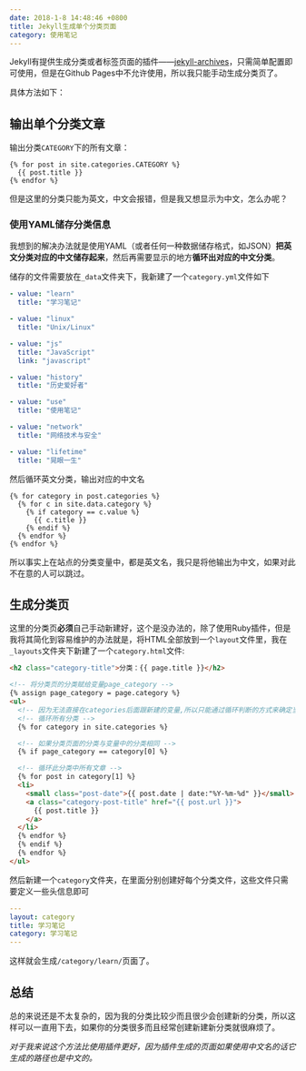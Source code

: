 ```yaml
---
date: 2018-1-8 14:48:46 +0800
title: Jekyll生成单个分类页面
category: 使用笔记
---
```


Jekyll有提供生成分类或者标签页面的插件——[jekyll-archives](https://github.com/jekyll/jekyll-archives)，只需简单配置即可使用，但是在Github Pages中不允许使用，所以我只能手动生成分类页了。

具体方法如下：

<!-- more -->

## 输出单个分类文章

输出分类`CATEGORY`下的所有文章：

```
{% for post in site.categories.CATEGORY %}
  {{ post.title }}
{% endfor %}
```

但是这里的分类只能为英文，中文会报错，但是我又想显示为中文，怎么办呢？

### 使用YAML储存分类信息

我想到的解决办法就是使用YAML（或者任何一种数据储存格式，如JSON）**把英文分类对应的中文储存起来**，然后再需要显示的地方**循环出对应的中文分类**。

储存的文件需要放在`_data`文件夹下，我新建了一个`category.yml`文件如下

```yml
- value: "learn"
  title: "学习笔记"

- value: "linux"
  title: "Unix/Linux"

- value: "js"
  title: "JavaScript"
  link: "javascript"

- value: "history"
  title: "历史爱好者"

- value: "use"
  title: "使用笔记"

- value: "network"
  title: "网络技术与安全"

- value: "lifetime"
  title: "晃眼一生"
```

然后循环英文分类，输出对应的中文名

```
{% for category in post.categories %}
  {% for c in site.data.category %}
    {% if category == c.value %}
      {{ c.title }}
    {% endif %}
  {% endfor %}
{% endfor %}
```

所以事实上在站点的分类变量中，都是英文名，我只是将他输出为中文，如果对此不在意的人可以跳过。

## 生成分类页

这里的分类页**必须**自己手动新建好，这个是没办法的，除了使用Ruby插件，但是我将其简化到容易维护的办法就是，将HTML全部放到一个`layout`文件里，我在`_layouts`文件夹下新建了一个`category.html`文件:

```html
<h2 class="category-title">分类：{{ page.title }}</h2>

<!-- 将分类页的分类赋给变量page_category -->
{% assign page_category = page.category %}
<ul>
  <!-- 因为无法直接在categories后面跟新建的变量,所以只能通过循环判断的方式来确定当前分类 -->
  <!-- 循环所有分类 -->
  {% for category in site.categories %}

  <!-- 如果分类页面的分类与变量中的分类相同 -->
  {% if page_category == category[0] %}

  <!-- 循环此分类中所有文章 -->
  {% for post in category[1] %}
  <li>
    <small class="post-date">{{ post.date | date:"%Y-%m-%d" }}</small>
    <a class="category-post-title" href="{{ post.url }}">
      {{ post.title }}
    </a>
  </li>
  {% endfor %}
  {% endif %}
  {% endfor %}
</ul>
```

然后新建一个`category`文件夹，在里面分别创建好每个分类文件，这些文件只需要定义一些头信息即可

```yml
---
layout: category
title: 学习笔记
category: 学习笔记
---
```

这样就会生成`/category/learn/`页面了。

## 总结

总的来说还是不太复杂的，因为我的分类比较少而且很少会创建新的分类，所以这样可以一直用下去，如果你的分类很多而且经常创建新建新分类就很麻烦了。

*对于我来说这个方法比使用插件更好，因为插件生成的页面如果使用中文名的话它生成的路径也是中文的。*

